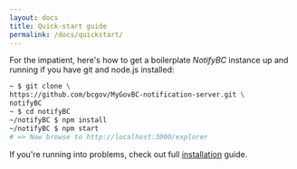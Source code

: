 ```yaml
---
layout: docs
title: Quick-start guide
permalink: /docs/quickstart/
---
```


For the impatient, here's how to get a boilerplate *NotifyBC* instance up and running if you have git and node.js installed:

```sh
~ $ git clone \
https://github.com/bcgov/MyGovBC-notification-server.git \
notifyBC
~ $ cd notifyBC
~/notifyBC $ npm install
~/notifyBC $ npm start
# => Now browse to http://localhost:3000/explorer
```


If you're running into problems, check out full [installation](../installation/) guide.

